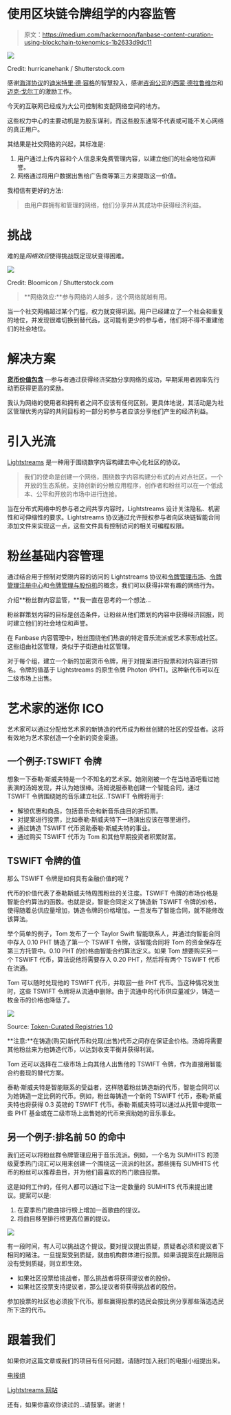 # 使用区块链令牌组学的内容监管

> 原文：<https://medium.com/hackernoon/fanbase-content-curation-using-blockchain-tokenomics-1b2633d9dc11>

![](img/8e36accb2680a85354a8e09683e70b7a.png)

Credit: hurricanehank / Shutterstock.com

感谢[海洋协议](https://oceanprotocol.com/)的[迪米特里·德·容格](/@DimitriDeJonghe)的智慧投入，感谢[咨询公司](https://new.consensys.net/)的[西蒙·德拉鲁维尔](/@simondlr)和[迈克·戈尔丁](/@ilovebagels)的激励工作。

今天的互联网已经成为大公司控制和支配网络空间的地方。

这些权力中心的主要动机是为股东谋利，而这些股东通常不代表或可能不关心网络的真正用户。

其结果是社交网络的兴起，其标准是:

1.  用户通过上传内容和个人信息来免费管理内容，以建立他们的社会地位和声誉。
2.  网络通过将用户数据出售给广告商等第三方来提取这一价值。

我相信有更好的方法:

> 由用户群拥有和管理的网络，他们分享并从其成功中获得经济利益。

# 挑战

难的是*网络效应*使得挑战既定现状变得困难。

![](img/9be0f81f75a4287269854bc2eb20c644.png)

Credit: Bloomicon / Shutterstock.com

> **网络效应:**参与网络的人越多，这个网络就越有用。

当一个社交网络超过某个门槛，权力就变得巩固。用户已经建立了一个社会和重复的地位，并发现很难切换到替代品，这可能有更少的参与者，他们将不得不重建他们的社会地位。

# 解决方案

[**货币价值包含**](/@jeffreyStern/the-blockchain-effect-on-network-effect-8b2644af22eb) —参与者通过获得经济奖励分享网络的成功，早期采用者因率先行动而获得更高的奖励。

我认为网络的使用者和拥有者之间不应该有任何区别。更具体地说，其活动是为社区管理优秀内容的共同目标的一部分的参与者应该分享他们产生的经济利益。

# 引入光流

[Lightstreams](http://lightstreams.network/) 是一种用于围绕数字内容构建去中心化社区的协议。

> 我们的使命是创建一个网络，围绕数字内容构建分布式的点对点社区。一个开放的生态系统，支持创新的分散应用程序，创作者和粉丝可以在一个低成本、公平和开放的市场中进行连接。

当在分布式网络中的参与者之间共享内容时，Lightstreams 设计关注隐私、机密性和可伸缩性的要求。Lightstreams 协议通过允许授权参与者向区块链智能合同添加文件来实现这一点，这些文件具有控制访问的相关可编程权限。

# 粉丝基础内容管理

通过结合用于控制对受限内容的访问的 Lightstreams 协议和[令牌管理市场](/@simondlr/introducing-curation-markets-trade-popularity-of-memes-information-with-code-70bf6fed9881)、[令牌管理注册中心](/@ilovebagels/token-curated-registries-1-0-61a232f8dac7)和[令牌管理与股份机](/@DimitriDeJonghe/curated-governance-with-stake-machines-8ae290a709b4)的概念，我们可以获得非常有趣的网络行为。

介绍**粉丝群内容监管，**我一直在思考的一个想法…

粉丝群策划内容的目标是创造条件，让粉丝从他们策划的内容中获得经济回报，同时建立他们的社会地位和声誉。

在 Fanbase 内容管理中，粉丝围绕他们热衷的特定音乐流派或艺术家形成社区。这些组由社区管理，类似于子街道由社区管理。

对于每个组，建立一个新的加密货币令牌，用于对提案进行投票和对内容进行排名。令牌的值基于 Lightstreams 的原生令牌 Photon (PHT)。这种新代币可以在二级市场上出售。

# 艺术家的迷你 ICO

艺术家可以通过分配给艺术家的新铸造的代币成为粉丝创建的社区的受益者。这将有效地为艺术家创造一个全新的资金渠道。

## 一个例子:TSWIFT 令牌

想象一下泰勒·斯威夫特是一个不知名的艺术家。她刚刚被一个在当地酒吧看过她表演的汤姆发现，并认为她很棒。汤姆说服泰勒创建一个智能合同，通过 TSWIFT 令牌围绕她的音乐建立社区..TSWIFT 令牌将用于:

*   解锁优惠和商品，包括音乐会和新音乐曲目的折扣票。
*   对提案进行投票，比如泰勒·斯威夫特下一场演出应该在哪里进行。
*   通过铸造 TSWIFT 代币资助泰勒·斯威夫特的事业。
*   通过购买 TSWIFT 代币为 Tom 和其他早期投资者积累财富。

## TSWIFT 令牌的值

那么 TSWIFT 令牌是如何具有金融价值的呢？

代币的价值代表了泰勒斯威夫特周围粉丝的关注度。TSWIFT 令牌的市场价格是智能合约算法的函数。也就是说，智能合同定义了铸造新 TSWIFT 令牌的价格，使得随着总供应量增加，铸造令牌的价格增加。一旦发布了智能合同，就不能修改该算法。

举个简单的例子，Tom 发布了一个 Taylor Swift 智能联系人，并通过向智能合同中存入 0.10 PHT 铸造了第一个 TSWIFT 令牌，该智能合同将 Tom 的资金保存在第三方托管中。0.10 PHT 的价格由智能合约算法定义。如果 Tom 想要购买另一个 TSWIFT 代币，算法说他将需要存入 0.20 PHT，然后将有两个 TSWIFT 代币在流通。

Tom 可以随时兑现他的 TSWIFT 代币，并取回一些 PHT 代币。当这种情况发生时，这些 TSWIFT 令牌将从流通中删除。由于流通中的代币供应量减少，铸造一枚金币的价格也降低了。

![](img/32cf86ad1850cdce344be14f9044e0b3.png)

Source: [Token-Curated Registries 1.0](/@ilovebagels/token-curated-registries-1-0-61a232f8dac7)

**注意:**在铸造(购买)新代币和兑现(出售)代币之间存在保证金价格。汤姆将需要其他粉丝来为他铸造代币，以达到收支平衡并获得利润。

Tom 还可以选择在二级市场上向其他人出售他的 TSWIFT 令牌，作为直接用智能合约套现的替代方案。

泰勒·斯威夫特是智能联系的受益者，这样随着粉丝铸造新的代币，智能合同可以为她铸造一定比例的代币。例如，粉丝每铸造一个新的 TSWIFT 代币，泰勒·斯威夫特也将获得 0.3 英镑的 TSWIFT 代币。泰勒·斯威夫特可以通过从托管中提取一些 PHT 基金或在二级市场上出售她的代币来资助她的音乐事业。

## 另一个例子:排名前 50 的命中

我们还可以将粉丝群令牌管理应用于音乐流派。例如，一个名为 SUMHITS 的顶级夏季热门词汇可以用来创建一个围绕这一流派的社区。那些拥有 SUMHITS 代币的粉丝可以推荐曲目，并为他们最喜欢的热门歌曲投票。

这是如何工作的，任何人都可以通过下注一定数量的 SUMHITS 代币来提出建议。提案可以是:

1.  在夏季热门歌曲排行榜上增加一首歌曲的提议。
2.  将曲目移至排行榜更高位置的提议。

![](img/50e9ad123e7c0edb2f7e9410ccacd755.png)

有一段时间，有人可以挑战这个提议。要对提议提出质疑，质疑者必须和提议者下相同的赌注。一旦提案受到质疑，就由机构群体进行投票。如果该提案在此期限后没有受到质疑，则立即生效。

*   如果社区投票给挑战者，那么挑战者将获得提议者的股份。
*   如果社区投票支持提议者，那么提议者将获得挑战者的股份。

参加投票的社区也必须投下代币。那些赢得投票的选民会按比例分享那些落选选民所下注的代币。

# 跟着我们

如果你对这篇文章或我们的项目有任何问题，请随时加入我们的电报小组提出来。

[电报组](https://t.me/joinchat/DZfAhw2IZSYcQchG3DPWaQ)

[Lightstreams 网站](http://lightstreams.network/)

还有，如果你喜欢你读过的…请鼓掌。谢谢！